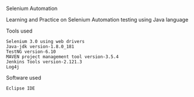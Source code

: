 Selenium Automation

Learning and Practice on Selenium Automation testing using Java language

Tools used

    Selenium 3.0 using web drivers
    Java-jdk version-1.8.0_181
    TestNG version-6.10
    MAVEN project management tool version-3.5.4
    Jenkins Tools version-2.121.3
    Log4j

Software used

    Eclipse IDE
